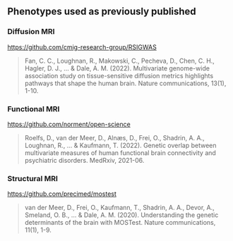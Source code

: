## Phenotypes used as previously published

### Diffusion MRI
https://github.com/cmig-research-group/RSIGWAS
> Fan, C. C., Loughnan, R., Makowski, C., Pecheva, D., Chen, C. H., Hagler, D. J., ... & Dale, A. M. (2022). Multivariate genome-wide association study on tissue-sensitive diffusion metrics highlights pathways that shape the human brain. Nature communications, 13(1), 1-10.

### Functional MRI
https://github.com/norment/open-science

> Roelfs, D., van der Meer, D., Alnæs, D., Frei, O., Shadrin, A. A., Loughnan, R., ... & Kaufmann, T. (2022). Genetic overlap between multivariate measures of human functional brain connectivity and psychiatric disorders. MedRxiv, 2021-06.

### Structural MRI
https://github.com/precimed/mostest

> van der Meer, D., Frei, O., Kaufmann, T., Shadrin, A. A., Devor, A., Smeland, O. B., ... & Dale, A. M. (2020). Understanding the genetic determinants of the brain with MOSTest. Nature communications, 11(1), 1-9.
